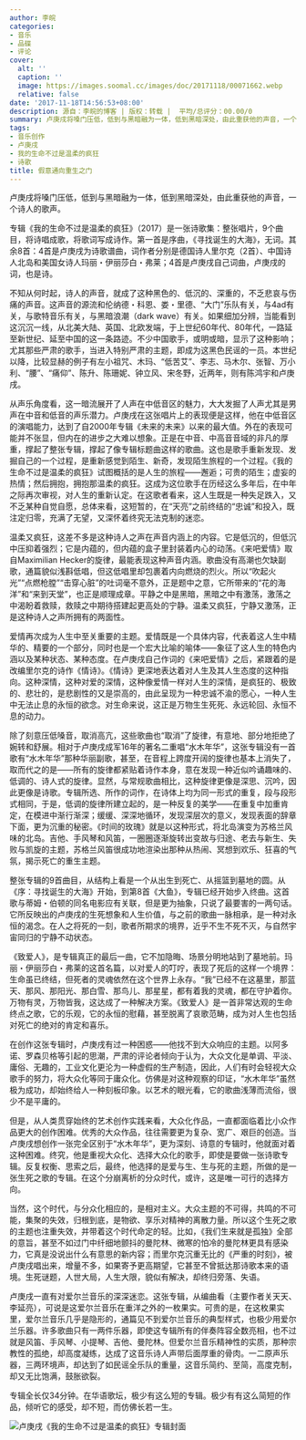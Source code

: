 ```yaml
---
author: 李皖
categories:
- 音乐
- 品碟
- 评论
cover:
  alt: ''
  caption: ''
  image: https://images.soomal.cc/images/doc/20171118/00071662.webp
  relative: false
date: '2017-11-18T14:56:53+08:00'
description: 源自：李皖的博客 | 版权：转载 |  平均/总评分：00.00/0
summary: 卢庚戌将嗓门压低，低到与黑暗融为一体，低到黑暗深处，由此重获他的声音，一个诗人的歌声。专辑《我的生命不过是温柔的疯狂》（2017）是一张诗歌集：整张唱片，9个曲目，将诗唱成歌，将歌词写成诗作……
tags:
- 音乐创作
- 卢庚戌
- 我的生命不过是温柔的疯狂
- 诗歌
title: 假意通向重生之门
---
```


卢庚戌将嗓门压低，低到与黑暗融为一体，低到黑暗深处，由此重获他的声音，一个诗人的歌声。

专辑《我的生命不过是温柔的疯狂》（2017）是一张诗歌集：整张唱片，9个曲目，将诗唱成歌，将歌词写成诗作。第一首是序曲，《寻找诞生的大海》，无词。其余8首：4首是卢庚戌为诗歌谱曲，词作者分别是德国诗人里尔克（2首）、中国诗人北岛和美国女诗人玛丽・伊丽莎白・弗莱；4首是卢庚戌自己词曲，卢庚戌的词，也是诗。

不知从何时起，诗人的声音，就成了这种黑色的、低沉的、深重的，不乏悲哀与伤痛的声音。这声音的源流和伦纳德・科恩、娄・里德、“大门”乐队有关，与4ad有关，与歌特音乐有关，与黑暗浪潮（dark wave）有关。如果细加分辨，当能看到这沉沉一线，从北美大陆、英国、北欧发端，于上世纪60年代、80年代，一路延至新世纪、延至中国的这一条路迹。不少中国歌手，或明或暗，显示了这种影响；尤其那些严肃的歌手，当进入特别严肃的主题，即成为这黑色民谣的一员。本世纪以降，比较显赫的例子有左小祖咒、木玛、“低苦艾”、李志、马木尔、张智、万小利、“腰”、“痛仰”、陈升、陈珊妮、钟立风、宋冬野，近两年，则有陈鸿宇和卢庚戌。

从声乐角度看，这一暗流展开了人声在中低音区的魅力，大大发掘了人声尤其是男声在中音和低音的声乐潜力。卢庚戌在这张唱片上的表现便是这样，他在中低音区的演唱能力，达到了自2000年专辑《未来的未来》以来的最大值。外在的表现可能并不张显，但内在的进步之大难以想象。正是在中音、中高音音域的非凡的厚重，撑起了整张专辑，撑起了像专辑标题曲这样的歌曲。这也是歌手重新发现、发掘自己的一个过程，是重新感觉到陌生、新奇，发现陌生旅程的一个过程。《我的生命不过是温柔的疯狂》试图概括的是人生的旅程――邂逅；可贵的陌生；虚妄的热情；然后拥抱，拥抱那温柔的疯狂。这成为这位歌手在历经这么多年后，在中年之际再次审视，对人生的重新认定。在这歌者看来，这人生既是一种失足跌入，又不乏某种自觉自愿，总体来看，这短暂的，在“天亮”之前终结的“忠诚”和投入，既注定归零，充满了无望，又深怀着终究无法克制的迷恋。

温柔又疯狂，这差不多是这种诗人之声在声音内涵上的内容。它是低沉的，但低沉中压抑着强烈；它是内蕴的，但内蕴的盒子里封装着内心的动荡。《来吧爱情》取自Maximilian Hecker的旋律，最能表现这种声音内涵。歌曲没有高潮也欠缺副歌，通篇貌似浅斟低唱，但这低唱里却包裹着内向燃烧的烈火。所以“吹起火光”“点燃枪膛”“击穿心脏”的吐词毫不意外，正是题中之意，它所带来的“花的海洋”和“来到天堂”，也正是顺理成章。平静之中是黑暗，黑暗之中有激荡，激荡之中渴盼着救赎，救赎之中期待搭建起更高处的宁静。温柔又疯狂，宁静又激荡，正是这种诗人之声所拥有的两面性。

爱情再次成为人生中至关重要的主题。爱情既是一个具体内容，代表着这人生中精华的、精要的一个部分，同时也是一个宏大比喻的喻体――象征了这人生的特色内涵以及某种状态、某种态度。在卢庚戌自己作词的《来吧爱情》之后，紧跟着的是改编里尔克的诗作《情诗》。《情诗》更深地表达着对人生及其人生态度的这种指向。这种深情，这种对爱的深情，这种像爱情一样对人生的深情，是疯狂的、极致的、悲壮的，是悲剧性的又是崇高的，由此呈现为一种忠诚不渝的愿心，一种人生中无法止息的永恒的欲念。对生命来说，这正是万物生生死死、永远轮回、永恒不息的动力。

除了刻意压低嗓音，取消高亢，这些歌曲也“取消”了旋律，有意地、部分地拒绝了婉转和舒展。相对于卢庚戌成军16年的著名二重唱“水木年华”，这张专辑没有一首歌有“水木年华”那种华丽副歌，甚至，在音程上跨度开阔的旋律也基本上消失了，取而代之的是――所有的旋律都紧贴着诗作本身，意在发现一种近似吟诵趣味的、低调的、诗人式的旋律。显然，与常规歌曲相比，这种旋律更像是深思、沉吟，因此更像是诗歌。专辑所选、所作的词作，在诗体上均为同一形式的重复，段与段形式相同，于是，低调的旋律所建立起的，是一种反复的美学――在重复中加重肯定，在模进中渐行渐深；缓缓、深深地循环，发现深层次的意义，发现表面的辞章下面，更为沉重的秘密。《时间的玫瑰》就是以这种形式，将北岛演变为苏格兰风味的北岛。吉他、手风琴和风笛，一圈圈逐渐旋转出变故与归途、老去与新生、失败与凯旋的主题，苏格兰风笛很成功地渲染出那种从热闹、冥想到欢乐、狂喜的气氛，揭示死亡的重生主题。

整张专辑的9首曲目，从结构上看是一个从出生到死亡、从摇篮到墓地的圆。从《序：寻找诞生的大海》开始，到第8首《大鱼》，专辑已经开始步入终曲。这首歌与蒂姆・伯顿的同名电影应有关联，但是更为抽象，只说了最要害的一两句话。它所反映出的卢庚戌的生死想象和人生价值，与之前的歌曲一脉相承，是一种对永恒的渴念。在人之将死的一刻，歌者所期求的境界，近乎不生不死不灭，与自然宇宙同归的宁静不动状态。

《致爱人》，是专辑真正的最后一曲，它不加隐晦、场景分明地站到了墓地前。玛丽・伊丽莎白・弗莱的这首名篇，以对爱人的叮咛，表现了死后的这样一个境界：生命虽已终结，但死者的灵魂依然在这个世界上永存。“我”已经不在这墓里，那蓝天、那风、那阳光、那白雪、那鸟儿、那星星，都有着我的灵魂，都在守护着你。万物有灵，万物皆我，这达成了一种解决方案。《致爱人》是一首非常达观的生命终点之歌，它的乐观，它的永恒的慰藉，甚至脱离了哀歌范畴，成为对人生也包括对死亡的绝对的肯定和喜乐。

在创作这张专辑时，卢庚戌有过一种困惑――他找不到大众响应的主题。以阿多诺、罗森贝格等引起的思潮，严肃的评论者倾向于认为，大众文化是单调、平淡、庸俗、无趣的，工业文化更沦为一种虚假的生产制造，因此，人们有时会轻视大众歌手的努力，将大众化等同于庸众化。仿佛是对这种观察的印证，“水木年华”虽然极为成功，却始终给人一种刻板印象。以艺术的眼光看，它的歌曲浅薄而流俗，很少不是平庸的。

但是，从人类贯穿始终的艺术创作实践来看，大众化作品，一直都面临着比小众作品更大的创作困难。优秀的大众作品，往往需要更为复杂、宽广、艰巨的创造。当卢庚戌想创作一张完全区别于“水木年华”，更为深刻、诗意的专辑时，他就面对着这种困难。终究，他是重视大众化、选择大众化的歌手，即使是要做一张诗歌专辑。反复权衡、思索之后，最终，他选择的是爱与生、生与死的主题，所做的是一张生死之歌的专辑。在这个分崩离析的分众时代，或许，这是唯一可行的选择方向。

当然，这个时代，与分众化相应的，是相对主义。大众主题的不可得，共鸣的不可能，集聚的失效，归根到底，是物欲、享乐对精神的离散力量。所以这个生死之歌的主题也注重失效，并带着这个时代命定的轻。比如，《我们生来就是孤独》全部的意旨，甚至不如过门中纤细地颤抖的曼陀林、微寒的怕冷的曼陀林更具有感染力，它真是没说出什么有意思的新内容；而里尔克沉重无比的《严重的时刻》，被卢庚戌唱出来，增量不多，如果寄予更高期望，它甚至不曾抵达那诗歌本来的语境。生死谜题，人世大局，人生大限，貌似有解决，却终归旁落、失语。

卢庚戌一直有对爱尔兰音乐的深深迷恋。这张专辑，从编曲看（主要作者关天天、李延亮），可说是这爱尔兰音乐在重洋之外的一枚果实。可贵的是，在这枚果实里，爱尔兰音乐几乎是隐形的，通篇见不到爱尔兰音乐的典型样式，也极少用爱尔兰乐器。许多歌曲只有一两件乐器，即使这专辑所有的伴奏阵容全数亮相，也不过就是风笛、手风琴、小提琴、吉他、曼陀林。但爱尔兰音乐精神性的实质，那种宗教性的孤绝，却高度凝练，达成了这音乐诗人声带后面厚重的骨肉。一二原声乐器，三两环境声，却达到了如民谣全乐队的重量，这音乐简约、至简，高度克制，却又无比饱满，鼓胀欲裂。

专辑全长仅34分钟。在华语歌坛，极少有这么短的专辑。极少有有这么简短的作品，倾听它的感受，却不短，而仿佛长若一生。

![卢庚戌《我的生命不过是温柔的疯狂》专辑封面](https://images.soomal.cc/images/doc/20171118/00071662.webp)